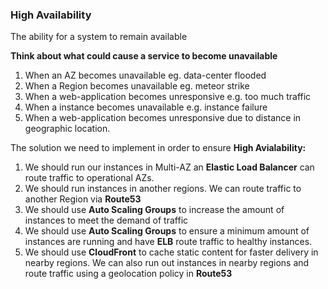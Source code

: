 ### High Availability

The ability for a system to remain available

**Think about what could cause a service to become unavailable**
1. When an AZ becomes unavailable eg. data-center flooded
2. When a Region becomes unavailable eg. meteor strike
3. When a web-application becomes unresponsive e.g. too much traffic
4. When a instance becomes unavailable e.g. instance failure
5. When a web-application becomes unresponsive due to distance in geographic location.

The solution we need to implement in order to ensure **High Avialability:**

1. We should run our instances in Multi-AZ an **Elastic Load Balancer** can route traffic to operational AZs.
2. We should run instances in another regions. We can route traffic to another Region via **Route53**
3. We should use **Auto Scaling Groups** to increase the amount of instances to meet the demand of traffic
4. We should use **Auto Scaling Groups** to ensure a minimum amount of instances are running and have **ELB** route traffic to healthy instances.
5. We should use **CloudFront** to cache static content for faster delivery in nearby regions. We can also run out instances in nearby regions and route traffic using a geolocation policy in **Route53**

<img src="../images/high-availability/ha-arch.png" alt="">

